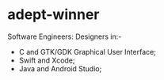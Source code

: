 # adept-winner

Software Engineers: Designers in:-
- C and GTK/GDK Graphical User Interface;
- Swift and Xcode;
- Java and Android Studio;
